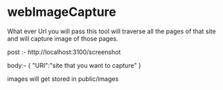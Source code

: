 # webImageCapture
What ever Url you will pass this tool will traverse all the pages of that site and will capture image of those pages.



post :- http://localhost:3100/screenshot

body:- {
    "URI":"site that you want to capture"
}

images will get stored in public/images
